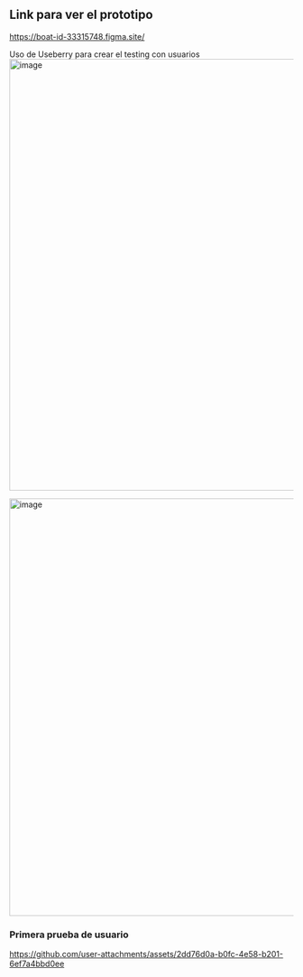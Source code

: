 ## Link para ver el prototipo
https://boat-id-33315748.figma.site/

Uso de Useberry para crear el testing con usuarios
<img width="1641" height="764" alt="image" src="https://github.com/user-attachments/assets/2453b71a-c680-46d3-8add-838a6bc23987" />

<img width="1624" height="739" alt="image" src="https://github.com/user-attachments/assets/c147199a-4dc4-41ba-90d5-cbc2814ee431" />

### Primera prueba de usuario

https://github.com/user-attachments/assets/2dd76d0a-b0fc-4e58-b201-6ef7a4bbd0ee

